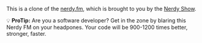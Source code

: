 This is a clone of the [nerdy.fm](http://nerdy.fm), which is brought to you by the [Nerdy Show](http://nerdyshow.com/).

:bulb: **ProTip:** Are you a software developer? Get in the zone by blaring this Nerdy FM on your headpones. Your code will be 900-1200 times better, stronger, faster.